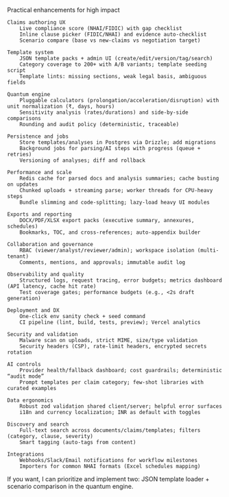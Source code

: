 Practical enhancements for high impact

    Claims authoring UX
        Live compliance score (NHAI/FIDIC) with gap checklist
        Inline clause picker (FIDIC/NHAI) and evidence auto-checklist
        Scenario compare (base vs new-claims vs negotiation target)

    Template system
        JSON template packs + admin UI (create/edit/version/tag/search)
        Category coverage to 200+ with A/B variants; template seeding script
        Template lints: missing sections, weak legal basis, ambiguous fields

    Quantum engine
        Pluggable calculators (prolongation/acceleration/disruption) with unit normalization (₹, days, hours)
        Sensitivity analysis (rates/durations) and side-by-side comparisons
        Rounding and audit policy (deterministic, traceable)

    Persistence and jobs
        Store templates/analyses in Postgres via Drizzle; add migrations
        Background jobs for parsing/AI steps with progress (queue + retries)
        Versioning of analyses; diff and rollback

    Performance and scale
        Redis cache for parsed docs and analysis summaries; cache busting on updates
        Chunked uploads + streaming parse; worker threads for CPU-heavy steps
        Bundle slimming and code-splitting; lazy-load heavy UI modules

    Exports and reporting
        DOCX/PDF/XLSX export packs (executive summary, annexures, schedules)
        Bookmarks, TOC, and cross-references; auto-appendix builder

    Collaboration and governance
        RBAC (viewer/analyst/reviewer/admin); workspace isolation (multi-tenant)
        Comments, mentions, and approvals; immutable audit log

    Observability and quality
        Structured logs, request tracing, error budgets; metrics dashboard (API latency, cache hit rate)
        Test coverage gates; performance budgets (e.g., <2s draft generation)

    Deployment and DX
        One-click env sanity check + seed command
        CI pipeline (lint, build, tests, preview); Vercel analytics

    Security and validation
        Malware scan on uploads, strict MIME, size/type validation
        Security headers (CSP), rate-limit headers, encrypted secrets rotation

    AI controls
        Provider health/fallback dashboard; cost guardrails; deterministic “audit mode”
        Prompt templates per claim category; few-shot libraries with curated examples

    Data ergonomics
        Robust zod validation shared client/server; helpful error surfaces
        i18n and currency localization; INR as default with toggles

    Discovery and search
        Full-text search across documents/claims/templates; filters (category, clause, severity)
        Smart tagging (auto-tags from content)

    Integrations
        Webhooks/Slack/Email notifications for workflow milestones
        Importers for common NHAI formats (Excel schedules mapping)

If you want, I can prioritize and implement two: JSON template loader + scenario comparison in the quantum engine.